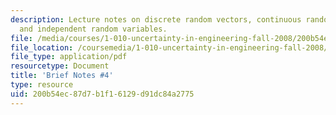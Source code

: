 ```yaml
---
description: Lecture notes on discrete random vectors, continuous random vectors,
  and independent random variables.
file: /media/courses/1-010-uncertainty-in-engineering-fall-2008/200b54ec87d7b1f16129d91dc84a2775_notes_04.pdf
file_location: /coursemedia/1-010-uncertainty-in-engineering-fall-2008/200b54ec87d7b1f16129d91dc84a2775_notes_04.pdf
file_type: application/pdf
resourcetype: Document
title: 'Brief Notes #4'
type: resource
uid: 200b54ec-87d7-b1f1-6129-d91dc84a2775
---
```

